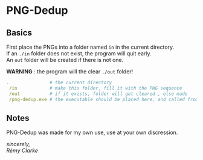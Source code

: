 # PNG-Dedup
## Basics
First place the PNGs into a folder named `in` in the current directory.  
If an `./in` folder does not exist, the program will quit early.  
An `out` folder will be created if there is not one.  

__WARNING__ : the program will the clear `./out` folder!  
```yaml
.               # the current directory
 /in            # make this folder, fill it with the PNG sequence
 /out           # if it exists, folder will get cleared , else made
 /png-dedup.exe # the executable should be placed here, and called from this directory
```

## Notes
PNG-Dedup was made for my own use, use at your own discression.  

_sincerely,_  
_Rémy Clarke_